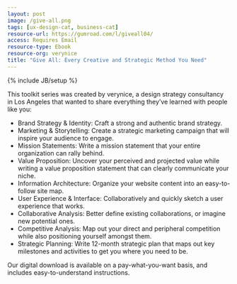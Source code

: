 ```yaml
---
layout: post
image: /give-all.png
tags: [ux-design-cat, business-cat]
resource-url: https://gumroad.com/l/giveall04/
access: Requires Email
resource-type: Ebook
resource-org: verynice
title: "Give All: Every Creative and Strategic Method You Need"
---
```

{% include JB/setup %}

This toolkit series was created by verynice, a design strategy consultancy in Los Angeles that wanted to share everything they’ve learned with people like you:

* Brand Strategy & Identity: Craft a strong and authentic brand strategy.
* Marketing & Storytelling: Create a strategic marketing campaign that will inspire your audience to engage.
* Mission Statements: Write a mission statement that your entire organization can rally behind.
* Value Proposition: Uncover your perceived and projected value while writing a value proposition statement that can clearly communicate your niche.
* Information Architecture: Organize your website content into an easy-to-follow site map.
* User Experience & Interface: Collaboratively and quickly sketch a user experience that works.
* Collaborative Analysis: Better define existing collaborations, or imagine new potential ones.
* Competitive Analysis: Map out your direct and peripheral competition while also positioning yourself amongst them.
* Strategic Planning: Write 12-month strategic plan that maps out key milestones and activities to get you where you need to be.

Our digital download is available on a pay-what-you-want basis, and includes easy-to-understand instructions.
